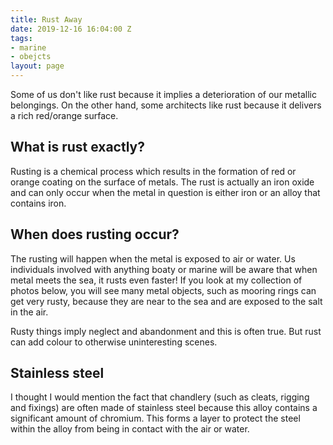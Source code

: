 ```yaml
---
title: Rust Away
date: 2019-12-16 16:04:00 Z
tags:
- marine
- obejcts
layout: page
---
```


Some of us don't like rust because it implies a deterioration of our metallic belongings. On the other hand, some architects like rust because it delivers a rich red/orange surface.

## What is rust exactly?

Rusting is a chemical process which results in the formation of red or orange coating on the surface of metals. The rust is actually an iron oxide and can only occur when the metal in question is either iron or an alloy that contains iron.

## When does rusting occur?

The rusting will happen when the metal is exposed to air or water.  Us individuals involved with anything boaty or marine will be aware that when metal meets the sea, it rusts even faster! If you look at my collection of photos below, you will see many metal objects, such as mooring rings can get very rusty, because they are near to the sea and are exposed to the salt in the air.

Rusty things imply neglect and abandonment and this is often true. But rust can add colour to otherwise uninteresting scenes.

## Stainless steel

I thought I would mention the fact that chandlery (such as cleats, rigging and fixings) are often made of stainless steel because this alloy contains a significant amount of chromium. This forms a layer to protect the steel within the alloy from being in contact with the air or water.